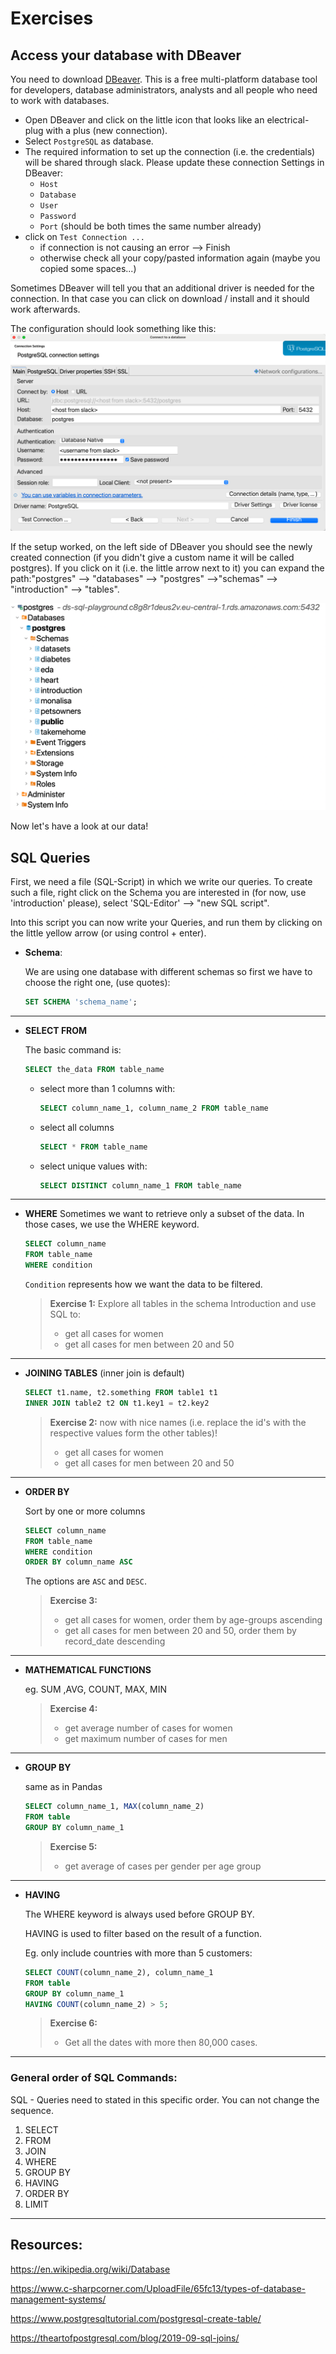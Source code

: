 # Exercises 

## Access your database with DBeaver

You need to download [DBeaver](https://dbeaver.io). This is a free multi-platform database tool for developers, database administrators, analysts and all people who need to work with databases. 

- Open DBeaver and click on the little icon that looks like an electrical-plug with a plus (new connection).
- Select `PostgreSQL` as database.
- The required information to set up the connection (i.e. the credentials) will be shared through slack. Please update these connection Settings in DBeaver:
    - `Host`
    - `Database`
    - `User`
    - `Password`
    - `Port` (should be both times the same number already)
- click on `Test Connection ...`
    - if connection is not causing an error --> Finish
    - otherwise check all your copy/pasted information again (maybe you copied some spaces...)

Sometimes DBeaver will tell you that an additional driver is needed for the connection. In that case you can click on download / install and it should work afterwards.

The configuration should look something like this:
![setup_figure](../images/01_database_setup_english.png)

If the setup worked, on the left side of DBeaver you should see the newly created connection (if you didn't give a custom name it will be called postgres). If you click on it (i.e. the little arrow next to it) you can expand the path:"postgres" --> "databases" --> "postgres" -->"schemas" --> "introduction" --> "tables".

![figure](../images/02_database_connection_english.png)

Now let's have a look at our data!

## SQL Queries

First, we need a file (SQL-Script) in which we write our queries. To create such a file, right click on the Schema you are interested in (for now, use 'introduction' please), select 'SQL-Editor' --> "new SQL script".

Into this script you can now write your Queries, and run them by clicking on the little yellow arrow (or using control + enter).

- **Schema**: 

    We are using one database with different schemas so first we have to choose the right one, (use quotes):
    ```SQL
    SET SCHEMA 'schema_name'; 
    ```

---
- **SELECT FROM**

    The basic command is:
    ```SQL
    SELECT the_data FROM table_name
    ```
   
    - select more than 1 columns with:
      ```SQL
      SELECT column_name_1, column_name_2 FROM table_name
      ```
   
    - select all columns
      ```SQL
      SELECT * FROM table_name
      ```
    - select unique values with:
      ```SQL
      SELECT DISTINCT column_name_1 FROM table_name
      ```

---
- **WHERE**
    Sometimes we want to retrieve only a subset of the data. In those cases, we use the WHERE keyword. 

    ```SQL
    SELECT column_name
    FROM table_name
    WHERE condition
    ```

    `Condition` represents how we want the data to be filtered.

    > **Exercise 1:** 
    > Explore all tables in the schema Introduction and use SQL to:
    > - get all cases for women
    > - get all cases for men between 20 and 50

----
- **JOINING TABLES**
    (inner join is default)

    ```SQL
    SELECT t1.name, t2.something FROM table1 t1
    INNER JOIN table2 t2 ON t1.key1 = t2.key2
    ```

    > **Exercise 2:** now with nice names (i.e. replace the id's with the respective values form the other tables)!
    > - get all cases for women
    > - get all cases for men between 20 and 50

---
- **ORDER BY**
    
    Sort by one or more columns

    ```SQL
    SELECT column_name
    FROM table_name
    WHERE condition
    ORDER BY column_name ASC
    ```
    
    The options are `ASC` and `DESC`.

    > **Exercise 3:** 
    > - get all cases for women, order them by age-groups ascending
    > - get all cases for men between 20 and 50, order them by record_date descending

---
- **MATHEMATICAL FUNCTIONS**

    eg. SUM ,AVG, COUNT, MAX, MIN

    > **Exercise 4:** 
    > - get average number of cases for women
    > - get maximum number of cases for men

---
- **GROUP BY**
    
    same as in Pandas

    ```SQL
    SELECT column_name_1, MAX(column_name_2) 
    FROM table
    GROUP BY column_name_1
    ```

    > **Exercise 5:** 
    > - get average of cases per gender per age group

---
- **HAVING**
    
    The WHERE keyword is always used before GROUP BY. 

    HAVING is used to filter based on the result of a function.

    Eg. only include countries with more than 5 customers:

    ```SQL
    SELECT COUNT(column_name_2), column_name_1
    FROM table
    GROUP BY column_name_1
    HAVING COUNT(column_name_2) > 5; 
    ```

    > **Exercise 6:** 
    > - Get all the dates with more then 80,000 cases.
---

### General order of SQL Commands:
SQL - Queries need to stated in this specific order. You can not change the sequence.
1. SELECT 
2. FROM
3. JOIN
4. WHERE
5. GROUP BY
6. HAVING
7. ORDER BY
8. LIMIT


---
## Resources:

https://en.wikipedia.org/wiki/Database

https://www.c-sharpcorner.com/UploadFile/65fc13/types-of-database-management-systems/

https://www.postgresqltutorial.com/postgresql-create-table/

https://theartofpostgresql.com/blog/2019-09-sql-joins/
